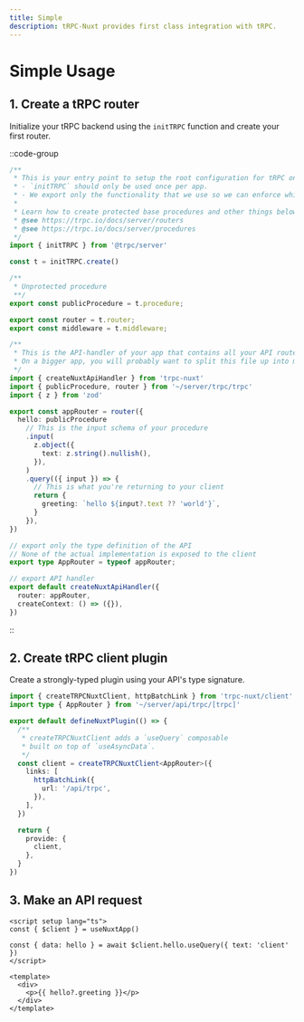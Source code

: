 ```yaml
---
title: Simple
description: tRPC-Nuxt provides first class integration with tRPC.
---
```


# Simple Usage

## 1. Create a tRPC router

Initialize your tRPC backend using the `initTRPC` function and create your first router.

::code-group

```ts [server/trpc/trpc.ts]
/**
 * This is your entry point to setup the root configuration for tRPC on the server.
 * - `initTRPC` should only be used once per app.
 * - We export only the functionality that we use so we can enforce which base procedures should be used
 *
 * Learn how to create protected base procedures and other things below:
 * @see https://trpc.io/docs/server/routers
 * @see https://trpc.io/docs/server/procedures
 */
import { initTRPC } from '@trpc/server'

const t = initTRPC.create()

/**
 * Unprotected procedure
 **/
export const publicProcedure = t.procedure;

export const router = t.router;
export const middleware = t.middleware;
```

```ts [server/api/trpc/[trpc].ts]
/**
 * This is the API-handler of your app that contains all your API routes.
 * On a bigger app, you will probably want to split this file up into multiple files.
 */
import { createNuxtApiHandler } from 'trpc-nuxt'
import { publicProcedure, router } from '~/server/trpc/trpc'
import { z } from 'zod'

export const appRouter = router({
  hello: publicProcedure
    // This is the input schema of your procedure
    .input(
      z.object({
        text: z.string().nullish(),
      }),
    )
    .query(({ input }) => {
      // This is what you're returning to your client
      return {
        greeting: `hello ${input?.text ?? 'world'}`,
      }
    }),
})

// export only the type definition of the API
// None of the actual implementation is exposed to the client
export type AppRouter = typeof appRouter;

// export API handler
export default createNuxtApiHandler({
  router: appRouter,
  createContext: () => ({}),
})
```

::

## 2. Create tRPC client plugin

Create a strongly-typed plugin using your API's type signature.

```ts [plugins/client.ts]
import { createTRPCNuxtClient, httpBatchLink } from 'trpc-nuxt/client'
import type { AppRouter } from '~/server/api/trpc/[trpc]'

export default defineNuxtPlugin(() => {
  /**
   * createTRPCNuxtClient adds a `useQuery` composable
   * built on top of `useAsyncData`.
   */
  const client = createTRPCNuxtClient<AppRouter>({
    links: [
      httpBatchLink({
        url: '/api/trpc',
      }),
    ],
  })

  return {
    provide: {
      client,
    },
  }
})
```

## 3. Make an API request

```vue [pages/index.vue]
<script setup lang="ts">
const { $client } = useNuxtApp()

const { data: hello } = await $client.hello.useQuery({ text: 'client' })
</script>

<template>
  <div>
    <p>{{ hello?.greeting }}</p>
  </div>
</template>
```
